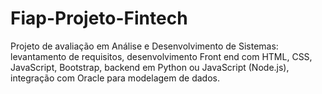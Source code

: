 # Fiap-Projeto-Fintech
Projeto de avaliação em Análise e Desenvolvimento de Sistemas: levantamento de requisitos, desenvolvimento Front end com HTML, CSS, JavaScript, Bootstrap, backend em Python ou JavaScript (Node.js), integração com Oracle para modelagem de dados.
